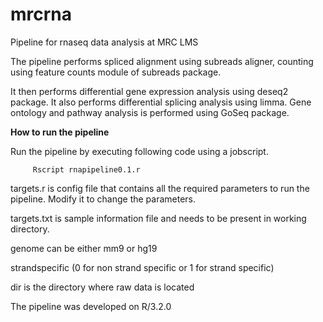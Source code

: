 # mrcrna
Pipeline for rnaseq data analysis at MRC LMS

The pipeline performs spliced alignment using subreads aligner, counting using feature counts module of subreads package.

It then performs differential gene expression analysis using deseq2 package. 
It also performs differential splicing analysis using limma. Gene ontology and pathway analysis is performed using GoSeq package.

**How to run the pipeline**

Run the pipeline by executing following code using a jobscript.
         
         Rscript rnapipeline0.1.r 

targets.r is config file that contains all the required parameters to run the pipeline. Modify it to change the parameters.

targets.txt is  sample information file and needs to be present in working directory.


genome can be either mm9 or hg19

strandspecific (0 for non strand specific or 1 for strand specific)

dir is the directory where raw data is located 

The pipeline was developed on  R/3.2.0


